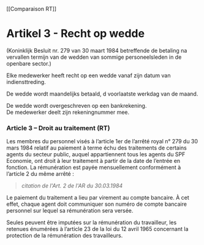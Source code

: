 [[Comparaison RT]]

# Artikel 3 - Recht op wedde

(Koninklijk Besluit nr. 279 van 30 maart 1984 betreffende de betaling na vervallen termijn van de wedden van sommige personeelsleden in de openbare sector.) 

Elke medewerker heeft recht op een wedde vanaf zijn datum van indiensttreding. 

De wedde wordt maandelijks betaald, d voorlaatste werkdag van de maand. 

De wedde wordt overgeschreven op een bankrekening.  
De medewerker deelt zijn rekeningnummer mee. 

### Article 3 – Droit au traitement (RT)

Les membres du personnel visés à l’article 1er de l’arrêté royal n° 279 du 30 mars 1984 relatif au paiement à terme échu des traitements de certains agents du secteur public, auquel appartiennent tous les agents du SPF Economie, ont droit à leur traitement à partir de la date de l’entrée en fonction. La rémunération est payée mensuellement conformément à l’article 2 du même arrêté : 

> *citation de l'Art. 2 de l'AR du 30.03.1984*

Le paiement du traitement a lieu par virement au compte bancaire. À cet effet, chaque agent doit communiquer son numéro de compte bancaire personnel sur lequel sa rémunération sera versée.

Seules peuvent être imputées sur la rémunération du travailleur, les retenues énumérées à l’article 23 de la loi du 12 avril 1965 concernant la protection de la rémunération des travailleurs. 

